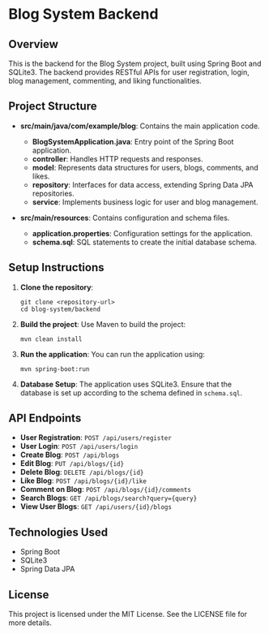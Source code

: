# Blog System Backend

## Overview
This is the backend for the Blog System project, built using Spring Boot and SQLite3. The backend provides RESTful APIs for user registration, login, blog management, commenting, and liking functionalities.

## Project Structure
- **src/main/java/com/example/blog**: Contains the main application code.
  - **BlogSystemApplication.java**: Entry point of the Spring Boot application.
  - **controller**: Handles HTTP requests and responses.
  - **model**: Represents data structures for users, blogs, comments, and likes.
  - **repository**: Interfaces for data access, extending Spring Data JPA repositories.
  - **service**: Implements business logic for user and blog management.

- **src/main/resources**: Contains configuration and schema files.
  - **application.properties**: Configuration settings for the application.
  - **schema.sql**: SQL statements to create the initial database schema.

## Setup Instructions
1. **Clone the repository**:
   ```
   git clone <repository-url>
   cd blog-system/backend
   ```

2. **Build the project**:
   Use Maven to build the project:
   ```
   mvn clean install
   ```

3. **Run the application**:
   You can run the application using:
   ```
   mvn spring-boot:run
   ```

4. **Database Setup**:
   The application uses SQLite3. Ensure that the database is set up according to the schema defined in `schema.sql`.

## API Endpoints
- **User Registration**: `POST /api/users/register`
- **User Login**: `POST /api/users/login`
- **Create Blog**: `POST /api/blogs`
- **Edit Blog**: `PUT /api/blogs/{id}`
- **Delete Blog**: `DELETE /api/blogs/{id}`
- **Like Blog**: `POST /api/blogs/{id}/like`
- **Comment on Blog**: `POST /api/blogs/{id}/comments`
- **Search Blogs**: `GET /api/blogs/search?query={query}`
- **View User Blogs**: `GET /api/users/{id}/blogs`

## Technologies Used
- Spring Boot
- SQLite3
- Spring Data JPA

## License
This project is licensed under the MIT License. See the LICENSE file for more details.